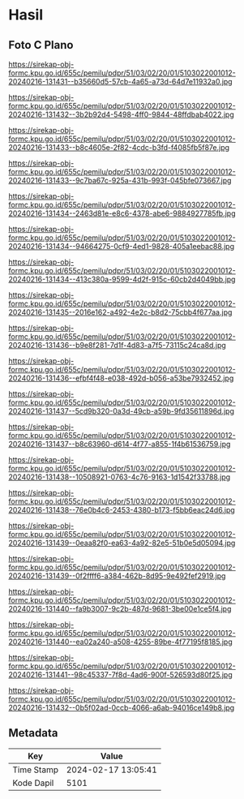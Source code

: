 # Hasil

## Foto C Plano

https://sirekap-obj-formc.kpu.go.id/655c/pemilu/pdpr/51/03/02/20/01/5103022001012-20240216-131431--b35660d5-57cb-4a65-a73d-64d7e11932a0.jpg

https://sirekap-obj-formc.kpu.go.id/655c/pemilu/pdpr/51/03/02/20/01/5103022001012-20240216-131432--3b2b92d4-5498-4ff0-9844-48ffdbab4022.jpg

https://sirekap-obj-formc.kpu.go.id/655c/pemilu/pdpr/51/03/02/20/01/5103022001012-20240216-131433--b8c4605e-2f82-4cdc-b3fd-f4085fb5f87e.jpg

https://sirekap-obj-formc.kpu.go.id/655c/pemilu/pdpr/51/03/02/20/01/5103022001012-20240216-131433--9c7ba67c-925a-431b-993f-045bfe073667.jpg

https://sirekap-obj-formc.kpu.go.id/655c/pemilu/pdpr/51/03/02/20/01/5103022001012-20240216-131434--2463d81e-e8c6-4378-abe6-9884927785fb.jpg

https://sirekap-obj-formc.kpu.go.id/655c/pemilu/pdpr/51/03/02/20/01/5103022001012-20240216-131434--94664275-0cf9-4ed1-9828-405a1eebac88.jpg

https://sirekap-obj-formc.kpu.go.id/655c/pemilu/pdpr/51/03/02/20/01/5103022001012-20240216-131434--413c380a-9599-4d2f-915c-60cb2d4049bb.jpg

https://sirekap-obj-formc.kpu.go.id/655c/pemilu/pdpr/51/03/02/20/01/5103022001012-20240216-131435--2016e162-a492-4e2c-b8d2-75cbb4f677aa.jpg

https://sirekap-obj-formc.kpu.go.id/655c/pemilu/pdpr/51/03/02/20/01/5103022001012-20240216-131436--b9e8f281-7d1f-4d83-a7f5-73115c24ca8d.jpg

https://sirekap-obj-formc.kpu.go.id/655c/pemilu/pdpr/51/03/02/20/01/5103022001012-20240216-131436--efbf4f48-e038-492d-b056-a53be7932452.jpg

https://sirekap-obj-formc.kpu.go.id/655c/pemilu/pdpr/51/03/02/20/01/5103022001012-20240216-131437--5cd9b320-0a3d-49cb-a59b-9fd35611896d.jpg

https://sirekap-obj-formc.kpu.go.id/655c/pemilu/pdpr/51/03/02/20/01/5103022001012-20240216-131437--b8c63960-d614-4f77-a855-1f4b61536759.jpg

https://sirekap-obj-formc.kpu.go.id/655c/pemilu/pdpr/51/03/02/20/01/5103022001012-20240216-131438--10508921-0763-4c76-9163-1d1542f33788.jpg

https://sirekap-obj-formc.kpu.go.id/655c/pemilu/pdpr/51/03/02/20/01/5103022001012-20240216-131438--76e0b4c6-2453-4380-b173-f5bb6eac24d6.jpg

https://sirekap-obj-formc.kpu.go.id/655c/pemilu/pdpr/51/03/02/20/01/5103022001012-20240216-131439--0eaa82f0-ea63-4a92-82e5-51b0e5d05094.jpg

https://sirekap-obj-formc.kpu.go.id/655c/pemilu/pdpr/51/03/02/20/01/5103022001012-20240216-131439--0f2ffff6-a384-462b-8d95-9e492fef2919.jpg

https://sirekap-obj-formc.kpu.go.id/655c/pemilu/pdpr/51/03/02/20/01/5103022001012-20240216-131440--fa9b3007-9c2b-487d-9681-3be00e1ce5f4.jpg

https://sirekap-obj-formc.kpu.go.id/655c/pemilu/pdpr/51/03/02/20/01/5103022001012-20240216-131440--ea02a240-a508-4255-89be-4f77195f8185.jpg

https://sirekap-obj-formc.kpu.go.id/655c/pemilu/pdpr/51/03/02/20/01/5103022001012-20240216-131441--98c45337-7f8d-4ad6-900f-526593d80f25.jpg

https://sirekap-obj-formc.kpu.go.id/655c/pemilu/pdpr/51/03/02/20/01/5103022001012-20240216-131432--0b5f02ad-0ccb-4066-a6ab-94016ce149b8.jpg


## Metadata

| Key        | Value               |
| ---------- | ------------------- |
| Time Stamp | 2024-02-17 13:05:41 |
| Kode Dapil | 5101                |



